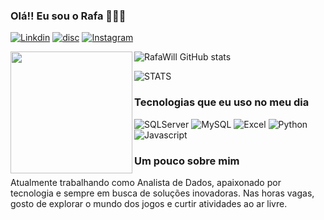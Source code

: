 ### Olá!! Eu sou o Rafa ✌🏾👻

[![Linkdin](https://img.shields.io/badge/LinkedIn-0077B5?style=for-the-badge&logo=linkedin&logoColor=white)](https://www.linkedin.com/in/rafael-willian-de-oliveira-7a7954103/)
[![disc](https://img.shields.io/badge/Discord-7289DA?style=for-the-badge&logo=discord&logoColor=white)](Hipercalóri#7402)
[![Instagram](https://img.shields.io/badge/Instagram-E4405F?style=for-the-badge&logo=instagram&logoColor=white)](https://www.instagram.com/rafawill27/)



![RafaWill GitHub stats](https://github-readme-stats.vercel.app/api?username=RafaelWillianO&show_icons=true&theme=cobalt)  </div>   <img align="Left" height="195" src="https://i0.wp.com/cubovelocidade.com.br/wp-content/uploads/2020/06/source.gif"  />

![STATS](https://github-readme-stats.vercel.app/api/top-langs?username=RafaelWillianO&locale=en&hide_title=false&layout=compact&card_width=320&langs_count=5&theme=cobalt&hide_border=false) 



### Tecnologias que eu uso no meu dia 


![SQLServer](	https://img.shields.io/badge/Microsoft_SQL_Server-CC2927?style=for-the-badge&logo=microsoft-sql-server&logoColor=white)
![MySQL](https://img.shields.io/badge/MySQL-00000F?style=for-the-badge&logo=mysql&logoColor=white)
![Excel](	https://img.shields.io/badge/Microsoft_Excel-217346?style=for-the-badge&logo=microsoft-excel&logoColor=white)
![Python](	https://img.shields.io/badge/Python-3776AB?style=for-the-badge&logo=python&logoColor=white)
![Javascript](https://img.shields.io/badge/JavaScript-F7DF1E?style=for-the-badge&logo=javascript&logoColor=black)


### Um pouco sobre mim

Atualmente trabalhando como Analista de Dados, apaixonado por tecnologia e sempre em busca de soluções inovadoras. Nas horas vagas, gosto de explorar o mundo dos jogos e curtir atividades ao ar livre.

